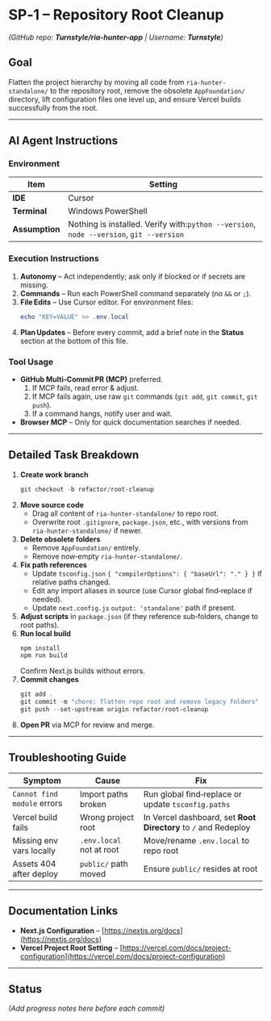 # SP‑1 – Repository Root Cleanup

*(GitHub repo: ****Turnstyle/ria-hunter-app**** | Username: ****Turnstyle****)*

## Goal

Flatten the project hierarchy by moving all code from `ria-hunter-standalone/` to the repository root, remove the obsolete `AppFoundation/` directory, lift configuration files one level up, and ensure Vercel builds successfully from the root.

---

## AI Agent Instructions

### Environment

| Item           | Setting                                                                                 |
| -------------- | --------------------------------------------------------------------------------------- |
| **IDE**        | Cursor                                                                                  |
| **Terminal**   | Windows PowerShell                                                                      |
| **Assumption** | Nothing is installed. Verify with:`python --version`, `node --version`, `git --version` |

### Execution Instructions

1. **Autonomy** – Act independently; ask only if blocked or if secrets are missing.
2. **Commands** – Run each PowerShell command separately (no `&&` or `;`).
3. **File Edits** – Use Cursor editor. For environment files:
   ```powershell
   echo "KEY=VALUE" >> .env.local
   ```
4. **Plan Updates** – Before every commit, add a brief note in the **Status** section at the bottom of this file.

### Tool Usage

- **GitHub Multi‑Commit PR (MCP)** preferred.
  1. If MCP fails, read error & adjust.
  2. If MCP fails again, use raw `git` commands (`git add`, `git commit`, `git push`).
  3. If a command hangs, notify user and wait.
- **Browser MCP** – Only for quick documentation searches if needed.

---

## Detailed Task Breakdown

1. **Create work branch**
   ```powershell
   git checkout -b refactor/root-cleanup
   ```
2. **Move source code**
   - Drag all content of `ria-hunter-standalone/` to repo root.
   - Overwrite root `.gitignore`, `package.json`, etc., with versions from `ria-hunter-standalone/` if newer.
3. **Delete obsolete folders**
   - Remove `AppFoundation/` entirely.
   - Remove now‑empty `ria-hunter-standalone/`.
4. **Fix path references**
   - Update `tsconfig.json` `{ "compilerOptions": { "baseUrl": "." } }` if relative paths changed.
   - Edit any import aliases in source (use Cursor global find‑replace if needed).
   - Update `next.config.js` `output: 'standalone'` path if present.
5. **Adjust scripts** in `package.json` (if they reference sub‑folders, change to root paths).
6. **Run local build**
   ```powershell
   npm install
   npm run build
   ```
   Confirm Next.js builds without errors.
7. **Commit changes**
   ```powershell
   git add .
   git commit -m "chore: flatten repo root and remove legacy folders"
   git push --set-upstream origin refactor/root-cleanup
   ```
8. **Open PR** via MCP for review and merge.

---

## Troubleshooting Guide

| Symptom                     | Cause                    | Fix                                                             |
| --------------------------- | ------------------------ | --------------------------------------------------------------- |
| `Cannot find module` errors | Import paths broken      | Run global find‑replace or update `tsconfig.paths`              |
| Vercel build fails          | Wrong project root       | In Vercel dashboard, set **Root Directory** to `/` and Redeploy |
| Missing env vars locally    | `.env.local` not at root | Move/rename `.env.local` to repo root                           |
| Assets 404 after deploy     | `public/` path moved     | Ensure `public/` resides at root                                |

---

## Documentation Links

- **Next.js Configuration** – [https://nextjs.org/docs](https://nextjs.org/docs)
- **Vercel Project Root Setting** – [https://vercel.com/docs/project-configuration](https://vercel.com/docs/project-configuration)

---

## Status

*(Add progress notes here before each commit)*

